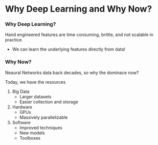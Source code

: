 # Why Deep Learning and Why Now?

### Why Deep Learning?
Hand engineered features are time consuming, brittle, and not scalable in practice. 

- We can learn the underlying features directly from data!

### Why Now?

Neaural Networks data back decades, so why the dominace now?

Today, we have the resources 
1. Big Data
   - Larger datasets
   - Easier collection and storage
2. Hardware
   - GPUs
   - Massively parallelizable
3. Software
   - Improved techniques
   - New models
   - Toolboxes


